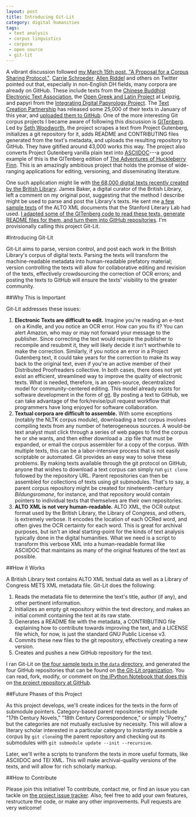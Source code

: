 ```yaml
---
layout: post
title: Introducing Git-Lit
category: digital humanities
tags: 
 - text analysis
 - corpus linguistics
 - corpora
 - open source
 - git-lit
---
```


A vibrant discussion followed [my March 15th post, "A Proposal for a Corpus Sharing Protocol."](http://jonreeve.com/2015/03/proposal-for-a-corpus-protocol/). [Carrie Schroeder](https://twitter.com/ctschroeder), [Allen Riddel](https://twitter.com/ariddell) and others on Twitter pointed out that, especially in non-English DH fields, many corpora are already on GitHub. These include texts from the [Chinese Buddhist Electronic Text Association](https://github.com/cltk/chinese_text_cbeta_indices), the [Open Greek and Latin Project](http://github.com/OpenGreekAndLatin) at Leipzig, and papyri from the [Integrating Digital Papyrology Project](https://github.com/papyri/idp.data). The [Text Creation Partnership](http://www.textcreationpartnership.org/) has released some 25,000 of their texts in January of this year, and [uploaded them to GitHub](https://github.com/textcreationpartnership). One of the more interesting Git corpus projects I became aware of following this discussion is [GITenberg](http://gitenberg.github.io/). Led by [Seth Woodworth](https://github.com/sethwoodworth), the project scrapes a text from Project Gutenberg, initializes a git repository for it, adds README and CONTRIBUTING files generated from the text's metadata, and uploads the resulting repository to GitHub. They have gitified around 43,000 works this way. The project also converts Project Gutenberg vanilla plain text into [ASCIIDOC](https://en.wikipedia.org/wiki/AsciiDoc)---a good example of this is the GITenberg edition of [The Adventures of Huckleberry Finn](https://github.com/GITenberg/Adventures-of-Huckleberry-Finn_76/blob/master/book.asciidoc). This is an amazingly ambitious project that holds the promise of wide-ranging applications for editing, versioning, and disseminating literature.

One such application might lie with [the 68,000 digital texts recently created by the British Library](http://labs.bl.uk/Digital+Collections+-+Books+and+Text). James Baker, a digital curator of the British Library, left a comment on my original post, suggesting that the method I describe might be used to parse and post the Library's texts. He sent me [a few sample texts](https://github.com/JonathanReeve/git-lit/tree/master/data) of the ALTO XML documents that the Stanford Literary Lab had used. [I adapted some of the GITenberg code to read these texts, generate README files for them, and turn them into GitHub repositories](https://github.com/JonathanReeve/git-lit). I'm provisionally calling this project Git-Lit.

#Introducing Git-Lit

Git-Lit aims to parse, version control, and post each work in the British Library's corpus of digital texts. Parsing the texts will transform the machine-readable metadata into human-readable prefatory material; version controlling the texts will allow for collaborative editing and revision of the texts, effectively crowdsourcing the correction of OCR errors; and posting the texts to GitHub will ensure the texts' visibility to the greater community.  

##Why This is Important

Git-Lit addresses these issues:

1. **Electronic Texts are difficult to edit.** Imagine you're reading an e-text on a Kindle, and you notice an OCR error. How can you fix it? You can alert Amazon, who may or may not forward your message to the publisher. Since correcting the text would require the publisher to recompile and resubmit it, they will likely decide it isn't worthwhile to make the correction. Similarly, if you notice an error in a Project Gutenberg text, it could take years for the correction to make its way back to the original text, even if you're an active member of their Distributed Proofreaders collective. In both cases, there does not yet exist an efficient, streamlined way to improve the quality of electronic texts. What is needed, therefore, is an open-source, decentralized model for community-centered editing. This model already exists for software development in the form of [git](https://git-scm.com/book/en/v2/Getting-Started-About-Version-Control). By posting a text to GitHub, we can take advantage of the fork/revise/pull request workflow that programmers have long enjoyed for software collaboration.  
2. **Textual corpora are difficult to assemble.** With some exceptions (notably the NLTK corpus module), downloading a text corpus involves compiling texts from any number of heterogeneous sources. A would-be text analyst must click through a series of web pages to find the corpus he or she wants, and then either download a .zip file that must be expanded, or email the corpus assembler for a copy of the corpus. With multiple texts, this can be a labor-intensive process that is not easily scriptable or automated. Git provides an easy way to solve these problems. By making texts available through the git protocol on GitHub, anyone that wishes to download a text corpus can simply run `git clone` followed by the repository URL. Parent repositories can then be assembled for collections of texts using git submodules. That's to say, a parent corpus repository might be created for nineteenth-century _Bildungsromane_, for instance, and that repository would contain pointers to individual texts that themselves are their own repositories.
3. **ALTO XML is not very human-readable.** ALTO XML, the OCR output format used by the British Library, the Library of Congress, and others, is extremely verbose. It encodes the location of each OCRed word, and often gives the OCR certainty for each word. This is great for archival purposes, but isn't an ideal starting-point for the kinds of text analysis typically done in the digital humanities. What we need is a script to transform this verbose XML into a human-readable format like ASCIIDOC that maintains as many of the original features of the text as possible.   

##How it Works

A British Library text contains ALTO XML textual data as well as a Library of Congress METS XML metadata file. Git-Lit does the following:

1. Reads the metadata file to determine the text's title, author (if any), and other pertinent information.
2. Initializes an empty git repository within the text directory, and makes an initial commit containing the text at its raw state.
3. Generates a README file with the metadata, a CONTRIBUTING file explaining how to contribute towards improving the text, and a LICENSE file which, for now, is just the standard GNU Public License v3.
4. Commits these new files to the git repository, effectively creating a new version.
5. Creates and pushes a new GitHub repository for the text.

I ran Git-Lit on [the four sample texts in the `data` directory](https://github.com/JonathanReeve/git-lit/tree/master/data), and generated the four GitHub repositories that can be found on [the Git-Lit organization](https://github.com/Git-Lit). You can read, fork, modify, or comment on [the IPython Notebook that does this](https://github.com/JonathanReeve/git-lit/blob/master/main.ipynb) on [the project repository at GitHub](https://github.com/JonathanReeve/git-lit).

##Future Phases of this Project

As this project develops, we'll create indices for the texts in the form of submodule pointers. Category-based parent repositories might include "17th Century Novels," "18th Century Correspondence," or simply "Poetry," but the categories are not mutually exclusive by necessity. This will allow a literary scholar interested in a particular category to instantly assemble a corpus by `git clone`ing the parent repository and checking out its submodules with `git submodule update --init --recursive`.

Later, we'll write a scripts to transform the texts in more useful formats, like ASCIIDOC and TEI XML. This will make archival-quality versions of the texts, and will allow for rich scholarly markup.

##How to Contribute

Please join this initiative! To contribute, contact me, or find an issue you can tackle on [the project issue tracker](https://github.com/JonathanReeve/git-lit/issues). Also, feel free to add your own features, restructure the code, or make any other improvements. Pull requests are very welcome!
